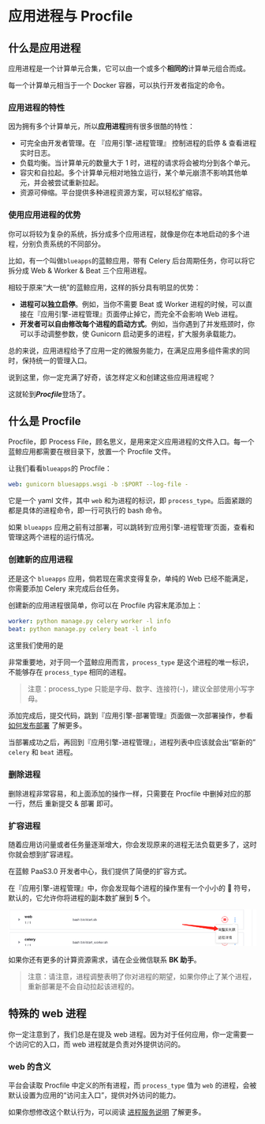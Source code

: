 # 应用进程与 Procfile

## 什么是应用进程

应用进程是一个计算单元合集，它可以由一个或多个**相同的**计算单元组合而成。

每一个计算单元相当于一个 Docker 容器，可以执行开发者指定的命令。

### 应用进程的特性

因为拥有多个计算单元，所以**应用进程**拥有很多很酷的特性：
- 可完全由开发者管理。在 『应用引擎-进程管理』 控制进程的启停 & 查看进程实时日志。
- 负载均衡。当计算单元的数量大于 1 时，进程的请求将会被均分到各个单元。
- 容灾和自拉起。多个计算单元相对地独立运行，某个单元崩溃不影响其他单元，并会被尝试重新拉起。
- 资源可伸缩。平台提供多种进程资源方案，可以轻松扩缩容。

### 使用应用进程的优势

你可以将较为复杂的系统，拆分成多个应用进程，就像是你在本地启动的多个进程，分别负责系统的不同部分。

比如，有一个叫做`blueapps`的蓝鲸应用，带有 Celery 后台周期任务，你可以将它拆分成 Web & Worker & Beat 三个应用进程。

相较于原来“大一统”的蓝鲸应用，这样的拆分具有明显的优势：
- **进程可以独立启停**。例如，当你不需要 Beat 或 Worker 进程的时候，可以直接在『应用引擎-进程管理』页面停止掉它，而完全不会影响 Web 进程。
- **开发者可以自由修改每个进程的启动方式**。例如，当你遇到了并发瓶颈时，你可以手动调整参数，使 Gunicorn 启动更多的进程，扩大服务承载能力。

总的来说，应用进程给予了应用一定的微服务能力，在满足应用多组件需求的同时，保持统一的管理入口。

说到这里，你一定充满了好奇，该怎样定义和创建这些应用进程呢？

这就轮到***Procfile***登场了。

## 什么是 Procfile

Procfile，即 Process File，顾名思义，是用来定义应用进程的文件入口。每一个蓝鲸应用都需要在根目录下，放置一个 Procfile 文件。

让我们看看`blueapps`的 Procfile：

```yaml
web: gunicorn bluesapps.wsgi -b :$PORT --log-file -
```

它是一个 yaml 文件，其中 `web` 和为进程的标识，即 `process_type`。后面紧跟的都是具体的进程命令，即一行可执行的 bash 命令。

如果 `blueapps` 应用之前有过部署，可以跳转到‘应用引擎-进程管理’页面，查看和管理这两个进程的运行情况。

### 创建新的应用进程

还是这个 `blueapps` 应用，倘若现在需求变得复杂，单纯的 Web 已经不能满足，你需要添加 Celery 来完成后台任务。

创建新的应用进程很简单，你可以在 Procfile 内容末尾添加上：

```yaml
worker: python manage.py celery worker -l info
beat: python manage.py celery beat -l info
```

这里我们使用的是

非常重要地，对于同一个蓝鲸应用而言，`process_type` 是这个进程的唯一标识， 不能够存在 `process_type` 相同的进程。

> 注意：process_type 只能是字母、数字、连接符(-)，建议全部使用小写字母。

添加完成后，提交代码，跳到『应用引擎-部署管理』页面做一次部署操作，参看 [如何发布部署](./deploy_intro.md) 了解更多。

当部署成功之后，再回到『应用引擎-进程管理』，进程列表中应该就会出“崭新的” `celery` 和 `beat` 进程。

### 删除进程

删除进程非常容易，和上面添加的操作一样，只需要在 Procfile 中删掉对应的那一行，然后 重新提交 & 部署 即可。

### 扩容进程

随着应用访问量或者任务量逐渐增大，你会发现原来的进程无法负载更多了，这时你就会想到扩容进程。

在蓝鲸 PaaS3.0 开发者中心，我们提供了简便的扩容方式。

在『应用引擎-进程管理』中，你会发现每个进程的操作里有一个小小的 🔧 符号，默认的，它允许你将进程的副本数扩展到 **5** 个。

![-w2021](../../images/docs/scale_process.png)

如果你还有更多的计算资源需求，请在企业微信联系 **BK 助手**。

> 注意：请注意，进程调整表明了你对进程的期望，如果你停止了某个进程，重新部署是不会自动拉起该进程的。

## 特殊的 web 进程

你一定注意到了，我们总是在提及 web 进程。因为对于任何应用，你一定需要一个访问它的入口，而 web 进程就是负责对外提供访问的。

### web 的含义

平台会读取 Procfile 中定义的所有进程，而 `process_type` 值为 `web` 的进程，会被默认设置为应用的“访问主入口”，提供对外访问的能力。

如果你想修改这个默认行为，可以阅读 [进程服务说明](./entry_proc_services.md) 了解更多。